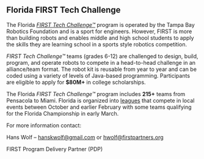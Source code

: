 ## Florida FIRST Tech Challenge

The Florida *[FIRST Tech Challenge™](https://www.firstinspires.org/robotics/ftc/what-is-first-tech-challenge)* program is operated by the Tampa Bay Robotics Foundation and is a sport for engineers. However, FIRST is more than building robots and enables middle and high school students to apply the skills they are learning school in a sports style robotics competition.

*FIRST Tech Challenge™* teams (grades 6-12) are challenged to design, build, program, and operate robots to compete in a head-to-head challenge in an alliance/team format. The robot kit is reusable from year to year and can be coded using a variety of levels of Java-based programming. Participants are eligible to apply for **$80M+** in college scholarships.

The Florida *FIRST Tech Challenge™* program includes **215+** teams from Pensacola to Miami. Florida is organized into [leagues](#leagues) that compete in local events between October and earlier February with some teams qualifying for the Florida Championship in early March.

For more information contact:

Hans Wolf – hanskwolf@gmail.com or hwolf@firstpartners.org

FIRST Program Delivery Partner (PDP)